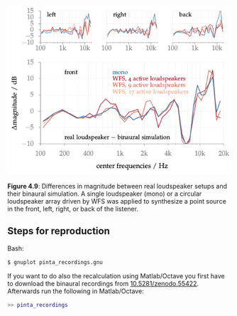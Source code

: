 ![Fig 4.9](fig4_09.png)

**Figure 4.9**: Differences in magnitude
between real loudspeaker setups and
their binaural simulation. A single
loudspeaker (mono) or a circular
loudspeaker array driven by WFS was
applied to synthesize a point source in the
front, left, right, or back of the listener.

## Steps for reproduction

Bash:
```Bash
$ gnuplot pinta_recordings.gnu
```

If you want to do also the recalculation using Matlab/Octave you first have to
download the binaural recordings from  [10.5281/zenodo.55422](http://dx.doi.org/10.5281/zenodo.55422).
Afterwards run the following in Matlab/Octave:
```Matlab
>> pinta_recordings
```
